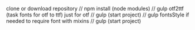 clone or download repository
// npm install (node modules)
// gulp otf2ttf (task fonts for otf to ttf) just for otf
//  gulp (start project)
// gulp fontsStyle if needed to require font with mixins
// gulp (start project)